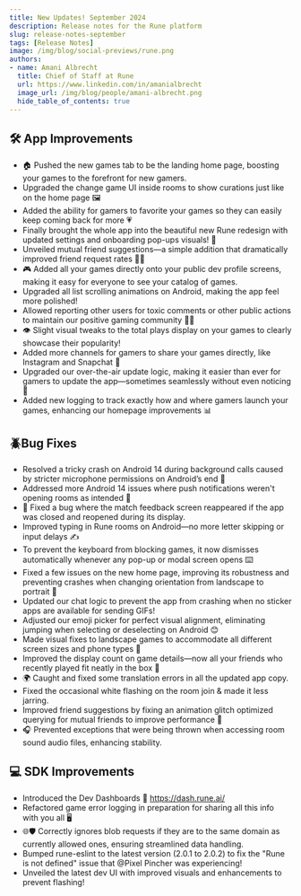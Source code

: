 ```yaml
---
title: New Updates! September 2024
description: Release notes for the Rune platform 
slug: release-notes-september
tags: [Release Notes]
image: /img/blog/social-previews/rune.png
authors:
- name: Amani Albrecht
  title: Chief of Staff at Rune  
  url: https://www.linkedin.com/in/amanialbrecht
  image_url: /img/blog/people/amani-albrecht.png
  hide_table_of_contents: true
---
```


<head>
  <title>New Updates! September 2024</title>
  <meta property="og:title" content="New Updates! September 2024"/>
</head>

## 🛠️ App Improvements

* 🏠 Pushed the new games tab to be the landing home page, boosting your games to the forefront for new gamers.
* Upgraded the change game UI inside rooms to show curations just like on the home page 🖼️
* Added the ability for gamers to favorite your games so they can easily keep coming back for more 💗
* Finally brought the whole app into the beautiful new Rune redesign with updated settings and onboarding pop-ups visuals! 🎨
* Unveiled mutual friend suggestions—a simple addition that dramatically improved friend request rates 👥✨
* 🎮 Added all your games directly onto your public dev profile screens, making it easy for everyone to see your catalog of games.
* Upgraded all list scrolling animations on Android, making the app feel more polished! 
* Allowed reporting other users for toxic comments or other public actions to maintain our positive gaming community 🚫💬
* 👁️ Slight visual tweaks to the total plays display on your games to clearly showcase their popularity!
* Added more channels for gamers to share your games directly, like Instagram and Snapchat 📣
* Upgraded our over-the-air update logic, making it easier than ever for gamers to update the app—sometimes seamlessly without even noticing 🚀
* Added new logging to track exactly how and where gamers launch your games, enhancing our homepage improvements 📊

## 🪲Bug Fixes

* Resolved a tricky crash on Android 14 during background calls caused by stricter microphone permissions on Android’s end 📱
* Addressed more Android 14 issues where push notifications weren't opening rooms as intended 🔔
* 🤝 Fixed a bug where the match feedback screen reappeared if the app was closed and reopened during its display.
* Improved typing in Rune rooms on Android—no more letter skipping or input delays ✍️ 
* To prevent the keyboard from blocking games, it now dismisses automatically whenever any pop-up or modal screen opens ⌨️
* Fixed a few issues on the new home page, improving its robustness and preventing crashes when changing orientation from landscape to portrait 🔄
* Updated our chat logic to prevent the app from crashing when no sticker apps are available for sending GIFs!
* Adjusted our emoji picker for perfect visual alignment, eliminating jumping when selecting or deselecting on Android 😊
* Made visual fixes to landscape games to accommodate all different screen sizes and phone types 📐
* Improved the display count on game details—now all your friends who recently played fit neatly in the box 👯
* 🌍 Caught and fixed some translation errors in all the updated app copy. 
* Fixed the occasional white flashing on the room join & made it less jarring.
* Improved friend suggestions by fixing an animation glitch optimized querying for mutual friends to improve performance 👥
* 🎧 Prevented exceptions that were being thrown when accessing room sound audio files, enhancing stability.

## 💻 SDK Improvements

* Introduced the Dev Dashboards 🥳 https://dash.rune.ai/
* Refactored game error logging in preparation for sharing all this info with you all 🖥️ 
* 🌐🛡️ Correctly ignores blob requests if they are to the same domain as currently allowed ones, ensuring streamlined data handling.
* Bumped rune-eslint to the latest version (2.0.1 to 2.0.2) to fix the "Rune is not defined" issue that @Pixel Pincher was experiencing!
* Unveiled the latest dev UI with improved visuals and enhancements to prevent flashing!

